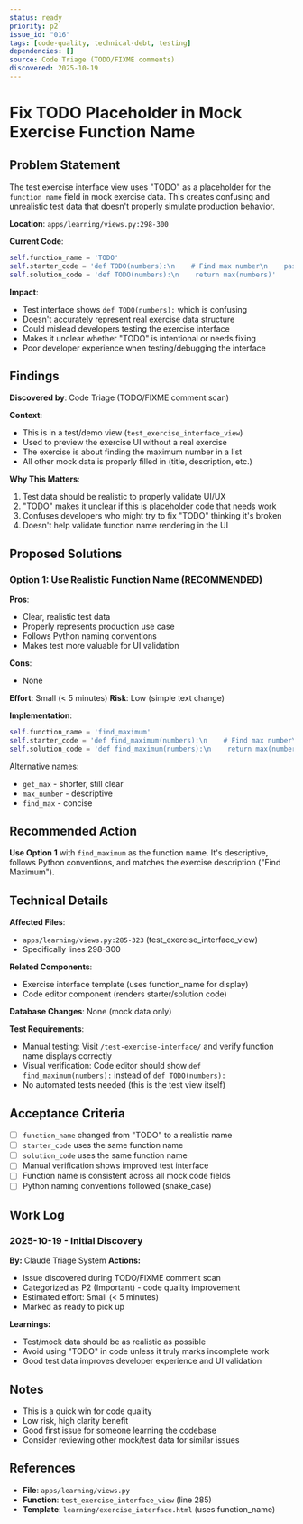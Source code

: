 ```yaml
---
status: ready
priority: p2
issue_id: "016"
tags: [code-quality, technical-debt, testing]
dependencies: []
source: Code Triage (TODO/FIXME comments)
discovered: 2025-10-19
---
```


# Fix TODO Placeholder in Mock Exercise Function Name

## Problem Statement

The test exercise interface view uses "TODO" as a placeholder for the `function_name` field in mock exercise data. This creates confusing and unrealistic test data that doesn't properly simulate production behavior.

**Location**: `apps/learning/views.py:298-300`

**Current Code**:
```python
self.function_name = 'TODO'
self.starter_code = 'def TODO(numbers):\n    # Find max number\n    pass'
self.solution_code = 'def TODO(numbers):\n    return max(numbers)'
```

**Impact**:
- Test interface shows `def TODO(numbers):` which is confusing
- Doesn't accurately represent real exercise data structure
- Could mislead developers testing the exercise interface
- Makes it unclear whether "TODO" is intentional or needs fixing
- Poor developer experience when testing/debugging the interface

## Findings

**Discovered by**: Code Triage (TODO/FIXME comment scan)

**Context**:
- This is in a test/demo view (`test_exercise_interface_view`)
- Used to preview the exercise UI without a real exercise
- The exercise is about finding the maximum number in a list
- All other mock data is properly filled in (title, description, etc.)

**Why This Matters**:
1. Test data should be realistic to properly validate UI/UX
2. "TODO" makes it unclear if this is placeholder code that needs work
3. Confuses developers who might try to fix "TODO" thinking it's broken
4. Doesn't help validate function name rendering in the UI

## Proposed Solutions

### Option 1: Use Realistic Function Name (RECOMMENDED)

**Pros**:
- Clear, realistic test data
- Properly represents production use case
- Follows Python naming conventions
- Makes test more valuable for UI validation

**Cons**:
- None

**Effort**: Small (< 5 minutes)
**Risk**: Low (simple text change)

**Implementation**:
```python
self.function_name = 'find_maximum'
self.starter_code = 'def find_maximum(numbers):\n    # Find max number\n    pass'
self.solution_code = 'def find_maximum(numbers):\n    return max(numbers)'
```

Alternative names:
- `get_max` - shorter, still clear
- `max_number` - descriptive
- `find_max` - concise

## Recommended Action

**Use Option 1** with `find_maximum` as the function name. It's descriptive, follows Python conventions, and matches the exercise description ("Find Maximum").

## Technical Details

**Affected Files**:
- `apps/learning/views.py:285-323` (test_exercise_interface_view)
- Specifically lines 298-300

**Related Components**:
- Exercise interface template (uses function_name for display)
- Code editor component (renders starter/solution code)

**Database Changes**: None (mock data only)

**Test Requirements**:
- Manual testing: Visit `/test-exercise-interface/` and verify function name displays correctly
- Visual verification: Code editor should show `def find_maximum(numbers):` instead of `def TODO(numbers):`
- No automated tests needed (this is the test view itself)

## Acceptance Criteria

- [ ] `function_name` changed from "TODO" to a realistic name
- [ ] `starter_code` uses the same function name
- [ ] `solution_code` uses the same function name
- [ ] Manual verification shows improved test interface
- [ ] Function name is consistent across all mock code fields
- [ ] Python naming conventions followed (snake_case)

## Work Log

### 2025-10-19 - Initial Discovery

**By:** Claude Triage System
**Actions:**
- Issue discovered during TODO/FIXME comment scan
- Categorized as P2 (Important) - code quality improvement
- Estimated effort: Small (< 5 minutes)
- Marked as ready to pick up

**Learnings:**
- Test/mock data should be as realistic as possible
- Avoid using "TODO" in code unless it truly marks incomplete work
- Good test data improves developer experience and UI validation

## Notes

- This is a quick win for code quality
- Low risk, high clarity benefit
- Good first issue for someone learning the codebase
- Consider reviewing other mock/test data for similar issues

## References

- **File**: `apps/learning/views.py`
- **Function**: `test_exercise_interface_view` (line 285)
- **Template**: `learning/exercise_interface.html` (uses function_name)
